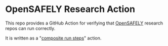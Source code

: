 # OpenSAFELY Research Action

This repo provides a GitHub Action for verifying that
[OpenSAFELY](https://docs.opensafely.org/) research repos can run
correctly.

It is written as a "[composite run steps][1]" action.

[1]: https://docs.github.com/en/actions/creating-actions/creating-a-composite-run-steps-action

